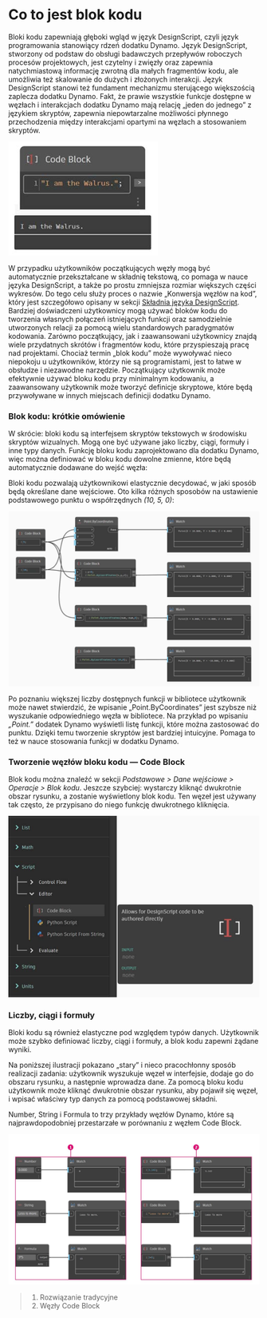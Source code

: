 # Co to jest blok kodu

Bloki kodu zapewniają głęboki wgląd w język DesignScript, czyli język programowania stanowiący rdzeń dodatku Dynamo. Język DesignScript, stworzony od podstaw do obsługi badawczych przepływów roboczych procesów projektowych, jest czytelny i zwięzły oraz zapewnia natychmiastową informację zwrotną dla małych fragmentów kodu, ale umożliwia też skalowanie do dużych i złożonych interakcji. Język DesignScript stanowi też fundament mechanizmu sterującego większością zaplecza dodatku Dynamo. Fakt, że prawie wszystkie funkcje dostępne w węzłach i interakcjach dodatku Dynamo mają relację „jeden do jednego” z językiem skryptów, zapewnia niepowtarzalne możliwości płynnego przechodzenia między interakcjami opartymi na węzłach a stosowaniem skryptów. &#x20;

![](../images/8-1/1/codeblock.jpg)

W przypadku użytkowników początkujących węzły mogą być automatycznie przekształcane w składnię tekstową, co pomaga w nauce języka DesignScript, a także po prostu zmniejsza rozmiar większych części wykresów. Do tego celu służy proces o nazwie „Konwersja węzłów na kod”, który jest szczegółowo opisany w sekcji [Składnia języka DesignScript](7-2\_design-script-syntax.md). Bardziej doświadczeni użytkownicy mogą używać bloków kodu do tworzenia własnych połączeń istniejących funkcji oraz samodzielnie utworzonych relacji za pomocą wielu standardowych paradygmatów kodowania. Zarówno początkujący, jak i zaawansowani użytkownicy znajdą wiele przydatnych skrótów i fragmentów kodu, które przyspieszają pracę nad projektami. Chociaż termin „blok kodu” może wywoływać nieco niepokoju u użytkowników, którzy nie są programistami, jest to łatwe w obsłudze i niezawodne narzędzie. Początkujący użytkownik może efektywnie używać bloku kodu przy minimalnym kodowaniu, a zaawansowany użytkownik może tworzyć definicje skryptowe, które będą przywoływane w innych miejscach definicji dodatku Dynamo.

### Blok kodu: krótkie omówienie&#x20;

W skrócie: bloki kodu są interfejsem skryptów tekstowych w środowisku skryptów wizualnych. Mogą one być używane jako liczby, ciągi, formuły i inne typy danych. Funkcję bloku kodu zaprojektowano dla dodatku Dynamo, więc można definiować w bloku kodu dowolne zmienne, które będą automatycznie dodawane do wejść węzła:

Bloki kodu pozwalają użytkownikowi elastycznie decydować, w jaki sposób będą określane dane wejściowe. Oto kilka różnych sposobów na ustawienie podstawowego punktu o współrzędnych _(10, 5, 0)_:&#x20;

![](<../images/8-1/1/codeblock brief overview.jpg>)

Po poznaniu większej liczby dostępnych funkcji w bibliotece użytkownik może nawet stwierdzić, że wpisanie „Point.ByCoordinates” jest szybsze niż wyszukanie odpowiedniego węzła w bibliotece. Na przykład po wpisaniu _„Point.”_ dodatek Dynamo wyświetli listę funkcji, które można zastosować do punktu. Dzięki temu tworzenie skryptów jest bardziej intuicyjne. Pomaga to też w nauce stosowania funkcji w dodatku Dynamo.

### Tworzenie węzłów bloku kodu — Code Block

Blok kodu można znaleźć w sekcji _Podstawowe > Dane wejściowe > Operacje > Blok kodu_. Jeszcze szybciej: wystarczy kliknąć dwukrotnie obszar rysunku, a zostanie wyświetlony blok kodu. Ten węzeł jest używany tak często, że przypisano do niego funkcję dwukrotnego kliknięcia.

![](<../images/8-1/1/creating codeblock nodes.jpg>)

### Liczby, ciągi i formuły

Bloki kodu są również elastyczne pod względem typów danych. Użytkownik może szybko definiować liczby, ciągi i formuły, a blok kodu zapewni żądane wyniki.

Na poniższej ilustracji pokazano „stary” i nieco pracochłonny sposób realizacji zadania: użytkownik wyszukuje węzeł w interfejsie, dodaje go do obszaru rysunku, a następnie wprowadza dane. Za pomocą bloku kodu użytkownik może kliknąć dwukrotnie obszar rysunku, aby pojawił się węzeł, i wpisać właściwy typ danych za pomocą podstawowej składni.

Number, String i Formula to trzy przykłady węzłów Dynamo, które są najprawdopodobniej przestarzałe w porównaniu z węzłem Code Block.

![](<../images/8-1/1/old school vs code blocks nodes.jpg>)

> 1. Rozwiązanie tradycyjne
> 2. Węzły Code Block


